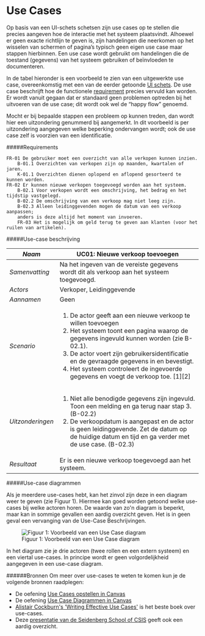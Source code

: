 Use Cases
=========

Op basis van een UI-schets schetsen zijn use cases op te stellen die precies aangeven hoe de interactie met het systeem plaatsvindt. Alhoewel er geen exacte richtlijn te geven is, zijn handelingen die neerkomen op het wisselen van schermen of pagina’s typisch geen eigen use case maar stappen hierbinnen. Een use case wordt gebruikt om handelingen die de toestand (gegevens) van het systeem gebruiken of beïnvloeden te documenteren.

In de tabel hieronder is een voorbeeld te zien van een uitgewerkte use case, overeenkomstig met een van de eerder getoonde [UI schets](UI-Schetsen). De use case beschrijft hoe de functionele [requirement](Requirements) precies vervuld kan worden. Er wordt vanuit gegaan dat er standaard geen problemen optreden bij het uitvoeren van de use case; dit wordt ook wel de “happy flow” genoemd. 

Mocht er bij bepaalde stappen een probleem op kunnen treden, dan wordt hier een uitzondering genummerd bij aangemerkt. In dit voorbeeld is per uitzondering aangegeven welke beperking ondervangen wordt; ook de use case zelf is voorzien van een identificatie.

#####Requirements

    FR-01 De gebruiker moet een overzicht van alle verkopen kunnen inzien.
        B-01.1 Overzichten van verkopen zijn op maanden, kwartalen of jaren.
        K-01.1 Overzichten dienen oplopend en aflopend gesorteerd te kunnen worden.
    FR-02 Er kunnen nieuwe verkopen toegevoegd worden aan het systeem.
        B-02.1 Voor verkopen wordt een omschrijving, het bedrag en het tijdstip vastgelegd.
        B-02.2 De omschrijving van een verkoop mag niet leeg zijn.
        B-02.3 Alleen leidinggevenden mogen de datum van een verkoop aanpassen; 
        anders is deze altijd het moment van invoeren.
        FR-03 Het is mogelijk om geld terug te geven aan klanten (voor het ruilen van artikelen).

#####Use-case beschrijving

|*Naam*|UC01: Nieuwe verkoop toevoegen|
|----|------------------------|
|*Samenvatting*|Na het ingeven van de vereiste gegevens wordt dit als verkoop aan het systeem toegevoegd.|
|*Actors*|Verkoper, Leidinggevende|
|*Aannamen*|Geen|
|*Scenario*|<ol><li>De actor geeft aan een nieuwe verkoop te willen toevoegen</li><li>Het systeem toont een pagina waarop de gegevens ingevuld kunnen worden (zie B-02.1).</li><li>De actor voert zijn gebruikersidentificatie en de gevraagde gegevens in en bevestigt.</li><li>Het systeem controleert de ingevoerde gegevens en voegt de verkoop toe. [1][2]</li></ol>|
|*Uitzonderingen*|<ol><li>Niet alle benodigde gegevens zijn ingevuld. Toon een melding en ga terug naar stap 3. (B-02.2)</li><li>De verkoopdatum is aangepast en de actor is geen leidinggevende. Zet de datum op de huidige datum en tijd en ga verder met de use case. (B-02.3)</li></ol>|
|*Resultaat*|Er is een nieuwe verkoop toegevoegd aan het systeem.|

#####Use-case diagrammen

Als je meerdere use-cases hebt, kan het zinvol zijn deze in een diagram weer te geven (zie Figuur 1). Hiermee kan goed worden getoond welke use-cases bij welke actoren horen. De waarde van zo'n diagram is beperkt, maar kan in sommige gevallen een aardig overzicht geven. Het is in geen geval een vervanging van de Use-Case Beschrijvingen. 

<figure>
    <img src="{{site.url}}/{{ site.baseurl }}/img/Use Case Diagram.png" alt="Figuur 1: Voorbeeld van een Use Case diagram">
    <figcaption>Figuur 1: Voorbeeld van een Use Case diagram</figcaption>
</figure>

In het diagram zie je drie actoren (twee rollen en een extern systeem) en een viertal use-cases. In principe wordt er geen volgordelijkheid aangegeven in een use-case diagram.

######Bronnen
Om meer over use-cases te weten te komen kun je de volgende bronnen raadplegen:

* De oefening [Use Cases opstellen in Canvas](https://fhict.instructure.com/courses/8648/assignments/129651)
* De oefening [Use Case Diagrammen in Canvas](https://fhict.instructure.com/courses/8648/assignments/129650)
* [Alistair Cockburn's 'Writing Effective Use Cases'](https://www.bol.com/nl/p/writing-effective-use-cases/1001004001047678/) is het beste boek over use-cases. 
* Deze [presentatie van de Seidenberg School of CSIS](http://csis.pace.edu/~marchese/CS389/L9/Use%20Case%20Diagrams.pdf) geeft ook een aardig overzicht. 

